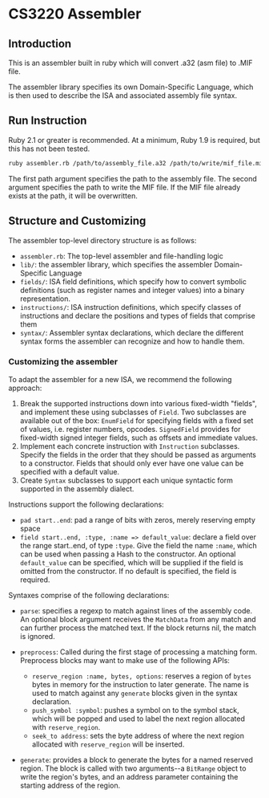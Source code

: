 CS3220 Assembler
================

Introduction
------------

This is an assembler built in ruby which will convert .a32 (asm file)
to .MIF file.

The assembler library specifies its own Domain-Specific Language,
which is then used to describe the ISA and associated assembly file
syntax.

Run Instruction
---------------

Ruby 2.1 or greater is recommended. At a minimum, Ruby 1.9 is
required, but this has not been tested.

```sh
ruby assembler.rb /path/to/assembly_file.a32 /path/to/write/mif_file.mif
```

The first path argument specifies the path to the assembly file. The
second argument specifies the path to write the MIF file. If the MIF
file already exists at the path, it will be overwritten.

Structure and Customizing
-------------------------

The assembler top-level directory structure is as follows:

* `assembler.rb`: The top-level assembler and file-handling logic
* `lib/`: the assembler library, which specifies the assembler
  Domain-Specific Language
* `fields/`: ISA field definitions, which specify how to convert
  symbolic definitions (such as register names and integer values)
  into a binary representation.
* `instructions/`: ISA instruction definitions, which specify classes
  of instructions and declare the positions and types of fields that
  comprise them
* `syntax/`: Assembler syntax declarations, which declare the
  different syntax forms the assembler can recognize and how to handle
  them.
  
### Customizing the assembler

To adapt the assembler for a new ISA, we recommend the following
approach:

1. Break the supported instructions down into various fixed-width
   "fields", and implement these using subclasses of `Field`. Two
   subclasses are available out of the box: `EnumField` for specifying
   fields with a fixed set of values, i.e. register numbers,
   opcodes. `SignedField` provides for fixed-width signed integer
   fields, such as offsets and immediate values.
2. Implement each concrete instruction with `Instruction`
   subclasses. Specify the fields in the order that they should be
   passed as arguments to a constructor.  Fields that should only ever
   have one value can be specified with a default value.
3. Create `Syntax` subclasses to support each unique syntactic form
   supported in the assembly dialect.
   
Instructions support the following declarations:

* `pad start..end`: pad a range of bits with zeros, merely reserving
  empty space
* `field start..end, :type, :name => default_value`: declare a field
  over the range start..end, of type `:type`. Give the field the name
  `:name`, which can be used when passing a Hash to the
  constructor. An optional `default_value` can be specified, which
  will be supplied if the field is omitted from the constructor. If no
  default is specified, the field is required.
  
Syntaxes comprise of the following declarations:

* `parse`: specifies a regexp to match against lines of the assembly
  code. An optional block argument receives the `MatchData` from any
  match and can further process the matched text. If the block returns
  nil, the match is ignored.
* `preprocess`: Called during the first stage of processing a matching
  form. Preprocess blocks may want to make use of the following APIs:
  
  * `reserve_region :name, bytes, options`: reserves a region of
    `bytes` bytes in memory for the instruction to later generate. The
    name is used to match against any `generate` blocks given in the
    syntax declaration.
  * `push_symbol :symbol`: pushes a symbol on to the symbol stack,
    which will be popped and used to label the next region allocated
    with `reserve_region`.
  * `seek_to address`: sets the byte address of where the next region
    allocated with `reserve_region` will be inserted.
    
* `generate`: provides a block to generate the bytes for a named
  reserved region. The block is called with two arguments--a
  `BitRange` object to write the region's bytes, and an address
  parameter containing the starting address of the region.

